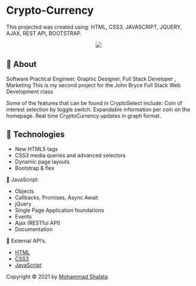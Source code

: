 # Crypto-Currency
This projected was created using: HTML, CSS3, JAVASCRIPT, JQUERY, AJAX, REST API,  BOOTSTRAP.

<div align="center" > 
  <img src="./assets/images/code/crypto currency.PNG"  />
  &#xa0;
</div>

## :dart: About ##

Software Practical Engineer, Graphic Designer, Full Stack Developer , Marketing
This is my second project for the John Bryce Full Stack Web Development class

Some of the features that can be found in CryptoSelect include:
Coin of interest selection by toggle switch.
Expandable information per coin on the homepage.
Real time CryptoCurrency updates in graph format.
 
 ## :rocket: Technologies ##
 
<ul>
    <li> New HTML5 tags</li>
    <li>CSS3 media queries and advanced selectors</li>
    <li>Dynamic page layouts</li>
    <li>Bootstrap & flex</li>
</ul>

🔹 JavaScript:
<ul>
    <li> Objects</li>
    <li>Callbacks, Promises, Async Await</li>
    <li>jQuery</li>
    <li> Single Page Application foundations</li>
    <li>Events</li>
    <li>Ajax (RESTful API) </li>
    <li>Documentation</li>
</ul>

🔹 External API’s.


- [HTML](https://html.com/)
- [CSS3](https://developer.mozilla.org/en-US/docs/Web/CSS/)
- [JavaScript](https://www.javascript.com/)


Copyright © 2021 by  <a href="https://github.com/Mohammad-shalata" target="_blank">Mohammad Shalata</a>

&#xa0;

